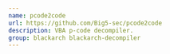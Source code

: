 ```yaml
---
name: pcode2code
url: https://github.com/Big5-sec/pcode2code
description: VBA p-code decompiler.
group: blackarch blackarch-decompiler
---
```


